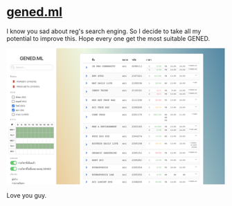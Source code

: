 # [gened.ml](https://gened.ml)

I know you sad about reg's search enging. So I decide to take all my potential to improve this. Hope every one get the most suitable GENED.

![screen shot](screenshot/1.png)

Love you guy.
